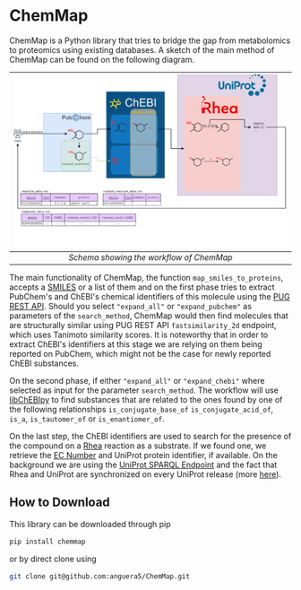 # ChemMap
ChemMap is a Python library that tries to bridge the gap from metabolomics to proteomics using existing databases.
A sketch of the main method of ChemMap can be found on the following diagram.

| ![app_schema.png](assets/app_schema.png) | 
|:----------------------------------------:| 
| *Schema showing the workflow of ChemMap* |

The main functionality of ChemMap, the function `map_smiles_to_proteins`, accepts a 
[SMILES](https://www.daylight.com/dayhtml/doc/theory/theory.smiles.html) or a list of them and on the first phase 
tries to extract PubChem's and ChEBI's chemical identifiers of this molecule using the 
[PUG REST API](https://pubchem.ncbi.nlm.nih.gov/docs/pug-rest-tutorial). Should you select `"expand_all"`
or `"expand_pubchem"` as parameters of the `search_method`, ChemMap would then find molecules that are structurally 
similar using PUG REST API `fastsimilarity_2d` endpoint, which uses Tanimoto similarity scores. It is noteworthy that
in order to extract ChEBI's identifiers at this stage we are relying on them being reported on PubChem, which might not
be the case for newly reported ChEBI substances.

On the second phase, if either `"expand_all"` or `"expand_chebi"` where selected as input for the parameter 
`search_method`. The workflow will use [libChEBIpy](https://github.com/libChEBI/libChEBIpy) to find substances that are 
related to the ones found by one of the following relationships `is_conjugate_base_of` `is_conjugate_acid_of`, `is_a`, 
`is_tautomer_of` or `is_enantiomer_of`.

On the last step, the ChEBI identifiers are used to search for the presence of the compound on a [Rhea](https://www.rhea-db.org/) 
reaction as a substrate. If we found one, we retrieve the [EC Number](https://en.wikipedia.org/wiki/Enzyme_Commission_number) and 
UniProt protein identifier, if available. On the background we are using the [UniProt SPARQL Endpoint](https://sparql.uniprot.org/) and
the fact that Rhea and UniProt are synchronized on every UniProt release (more 
[here](https://www.uniprot.org/help/synchronization)).

## How to Download

This library can be downloaded through pip 

```bash
pip install chemmap
```

or by direct clone using

```bash
git clone git@github.com:anguera5/ChemMap.git
```

